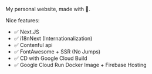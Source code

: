My personal website, made with 💖.

Nice features:

- ✅ Next.JS
- ✅ i18nNext (Internationalization)
- ✅ Contenful api
- ✅ FontAwesome + SSR (No Jumps)
- ✅ CD with Google Cloud Build
- ✅ Google Cloud Run Docker Image + Firebase Hosting
